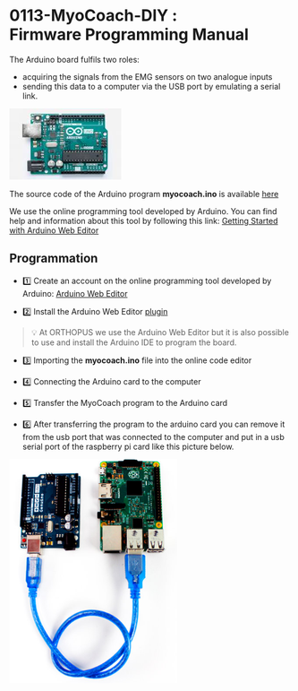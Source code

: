 # 0113-MyoCoach-DIY :<br>Firmware Programming Manual

The Arduino board fulfils two roles:

* acquiring the signals from the EMG sensors on two analogue inputs
* sending this data to a computer via the USB port by emulating a serial link.

![arduino_uno](./assets/arduino_uno.jpg)

The source code of the Arduino program **myocoach.ino** is available  [here](https://github.com/Yven92/MyoCoachV2/tree/codes/src)

We use the online programming tool developed by Arduino. You can find help and information about this tool by following this link:
[Getting Started with Arduino Web Editor](https://create.arduino.cc/projecthub/Arduino_Genuino/getting-started-with-arduino-web-editor-on-various-platforms-4b3e4a?f=1)

## Programmation

* :one: Create an account on the online programming tool developed by Arduino: [Arduino Web Editor](https://create.arduino.cc)

* :two: Install the Arduino Web Editor [plugin](https://create.arduino.cc/getting-started/plugin)

> :bulb: At ORTHOPUS we use the Arduino Web Editor but it is also possible to use and install the Arduino IDE to program the board.

* :three: Importing the **myocoach.ino** file into the online code editor

* :four: Connecting the Arduino card to the computer

* :five: Transfer the MyoCoach program to the Arduino card

* :six: After transferring the program to the arduino card you can remove it from the usb port that was connected to the computer and put in a usb serial port of the raspberry pi card like this picture below.
<a >
    <img src="assets/usb.PNG" alt="Logo" width="300" height="400">
  </a>




